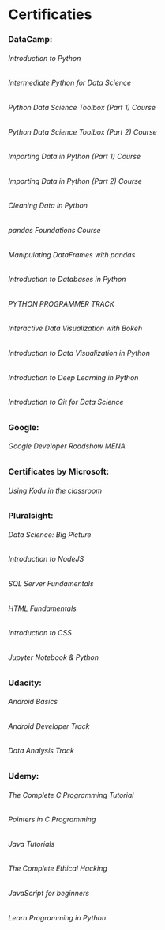 # Certificaties

###	DataCamp:
######	Introduction to Python
######	Intermediate Python for Data Science
######	Python Data Science Toolbox (Part 1) Course
######	Python Data Science Toolbox (Part 2) Course
######	Importing Data in Python (Part 1) Course
######	Importing Data in Python (Part 2) Course
######	Cleaning Data in Python
######	pandas Foundations Course
######	Manipulating DataFrames with pandas
######	Introduction to Databases in Python
######	PYTHON PROGRAMMER TRACK
######	Interactive Data Visualization with Bokeh
######	Introduction to Data Visualization in Python
######	Introduction to Deep Learning in Python
######	Introduction to Git for Data Science

###	Google:
######	Google Developer Roadshow MENA
###	Certificates by Microsoft:
######	Using Kodu in the classroom

###	Pluralsight:
######	Data Science: Big Picture
######	Introduction to NodeJS
######	SQL Server Fundamentals
######	HTML Fundamentals
######	Introduction to CSS
######	Jupyter Notebook & Python

###	Udacity:
######	Android Basics
######	Android Developer Track
######	Data Analysis Track

###	Udemy:
######	The Complete C Programming Tutorial
######	Pointers in C Programming
######	Java Tutorials
######	The Complete Ethical Hacking
######	JavaScript for beginners
######	Learn Programming in Python
